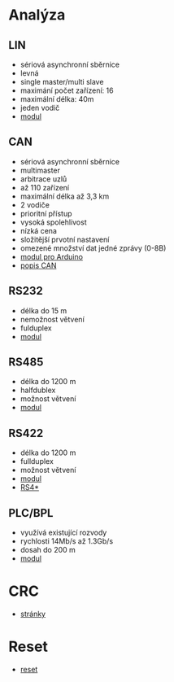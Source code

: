 Analýza
=======

## LIN
* sériová asynchronní sběrnice
* levná
* single master/multi slave
* maximání počet zařízení: 16
* maximální délka: 40m
* jeden vodič
* [modul](https://www.ebay.com/sch/i.html?_odkw=MCP2004+for+arduino&_osacat=0&_from=R40&_trksid=p2045573.m570.l1313.TR0.TRC0.H0.XMCP2004+.TRS0&_nkw=MCP2004+&_sacat=0)

## CAN
* sériová asynchronní sběrnice
* multimaster
* arbitrace uzlů
* až 110 zařízení
* maximální délka až 3,3 km
* 2 vodiče
* prioritní přístup
* vysoká spolehlivost
* nízká cena
* složitější prvotní nastavení
* omezené množství dat jedné zprávy (0-8B)
* [modul pro Arduino](https://arduino-shop.cz/arduino/1309-arduino-mcp2515-can-bus-modul-tja1050-spi-1464641678.html)
* [popis CAN](https://vyvoj.hw.cz/navrh-obvodu/rozhrani/aplikovani-sbernice-can.html)

## RS232
* délka do 15 m
* nemožnost větvení
* fulduplex
* [modul](https://www.aliexpress.com/item/New-PL2303-USB-To-RS232-TTL-Converter-Adapter-Module-wireless/2038552649.html?ws_ab_test=searchweb0_0,searchweb201602_2_10152_10065_10151_10344_10068_10345_10342_10343_10340_10341_10171_10541_10562_10084_10083_10304_10307_10302_10060_10155_10154_10056_10055_10539_10537_10312_10536_10059_10313_10314_10534_10533_100031_10103_10073_10102_10557_10142_10107,searchweb201603_25,ppcSwitch_5&btsid=1a7554fa-3add-483b-a0ff-d61d7879abc2&algo_expid=2e2121de-28fa-4a20-8b62-b75a5221ad97-12&algo_pvid=2e2121de-28fa-4a20-8b62-b75a5221ad97)

## RS485
* délka do 1200 m
* halfdublex
* možnost větvení
* [modul](https://www.aliexpress.com/item/2PCS-MAX485-module-RS-485-module-TTL-to-RS-485-module/1893567852.html?ws_ab_test=searchweb0_0,searchweb201602_2_10152_10065_10151_10344_10068_10345_10342_10343_10340_10341_10171_10541_10562_10084_10083_10304_10307_10302_10060_10155_10154_10056_10055_10539_10537_10312_10536_10059_10313_10314_10534_10533_100031_10103_10073_10102_10557_10142_10107,searchweb201603_25,ppcSwitch_5&btsid=ef813dbf-8fcd-4880-8342-2ffb36c1051c&algo_expid=7a479aee-59d8-4e13-896e-30321fab91b1-9&algo_pvid=7a479aee-59d8-4e13-896e-30321fab91b1)

## RS422
* délka do 1200 m
* fullduplex
* možnost větvení
* [modul](https://www.aliexpress.com/item/RS422-mutual-conversion-TTL-two-way-signal-module-full-duplex-422-turn-single-chip-MAX490-to/32729927182.html?ws_ab_test=searchweb0_0,searchweb201602_2_10152_10065_10151_10344_10068_10345_10342_10343_10340_10341_10171_10541_10562_10084_10083_10304_10307_10302_10060_10155_10154_10056_10055_10539_10537_10312_10536_10059_10313_10314_10534_10533_100031_10103_10073_10102_10557_10142_10107-10171,searchweb201603_25,ppcSwitch_5&btsid=cee7012c-301c-4685-8585-ad60ba47ebd3&algo_expid=aca43836-358c-45aa-b0b0-9ec85a1ef811-3&algo_pvid=aca43836-358c-45aa-b0b0-9ec85a1ef811)
* [RS4*](https://www.papouch.com/cz/website/mainmenu/clanky/jak-na-to/prumyslove-linky-rs485-a-rs422/)

## PLC/BPL
* využívá existující rozvody
* rychlosti 14Mb/s až 1.3Gb/s
* dosah do 200 m
* [modul](https://www.aliexpress.com/item/Narrow-Band-Powerline-Communication-PLC-Shield/32280040349.html?ws_ab_test=searchweb0_0,searchweb201602_2_10152_10065_10151_10344_10068_10345_10342_10343_10340_10341_10171_10541_10562_10084_10083_10304_10307_10302_10060_10155_10154_10056_10055_10539_10537_10312_10536_10059_10313_10314_10534_10533_100031_10103_10073_10102_10557_10142_10107,searchweb201603_25,ppcSwitch_5&btsid=94275250-1815-4e33-938d-ea9a22efd8f7&algo_expid=716cfe2c-7c60-4a13-81ea-e3f04baba12b-0&algo_pvid=716cfe2c-7c60-4a13-81ea-e3f04baba12b)


CRC
===
 * [stránky](http://www.ross.net/crc/crcpaper.html)
 
 Reset
 =====
 * [reset](http://www.instructables.com/id/two-ways-to-reset-arduino-in-software/)
